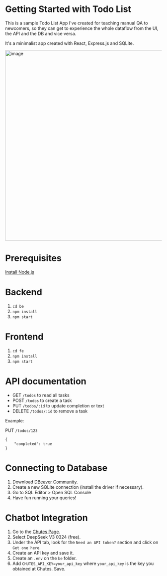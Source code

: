 # Getting Started with Todo List

This is a sample Todo List App I've created for teaching manual QA to newcomers, so they can get to experience the whole dataflow from the UI, the API and the DB and vice versa.

It's a minimalist app created with React, Express.js and SQLite.

<img width="611" alt="image" src="https://github.com/user-attachments/assets/3e24bf93-5c5e-4850-a4e7-1768d6ca5b36" />

# Prerequisites
[Install Node.js](https://nodejs.org/en/download)

# Backend
1. ``cd be``
2. ``npm install``
3. ``npm start``

# Frontend
1. ``cd fe``
2. ``npm install``
3. ``npm start``

# API documentation
* GET ``/todos`` to read all tasks
* POST ``/todos`` to create a task
* PUT ``/todos/:id`` to update completion or text
* DELETE ``/todos/:id`` to remove a task

Example:

PUT ``/todos/123``
```
{
    "completed": true
}
```

# Connecting to Database
1. Download [DBeaver Community](https://dbeaver.io/).
2. Create a new SQLite connection (install the driver if necessary).
3. Go to SQL Editor > Open SQL Console
4. Have fun running your queries!

# Chatbot Integration
1. Go to the [Chutes Page](https://chutes.ai/).
2. Select DeepSeek V3 0324 (free).
3. Under the API tab, look for the `Need an API token?` section and click on `Get one here`.
4. Create an API key and save it.
5. Create an `.env` on the `be` folder.
6. Add `CHUTES_API_KEY=your_api_key` where `your_api_key` is the key you obtained at Chutes. Save.